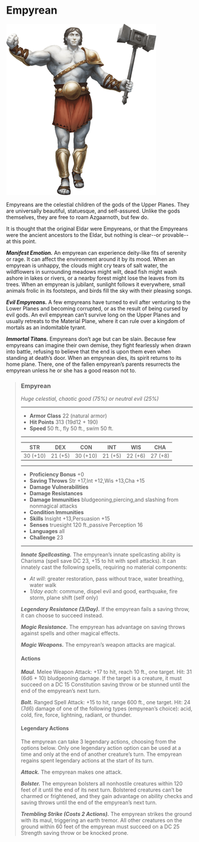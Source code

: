 # Empyrean
![](Empyrean.png)

Empyreans are the celestial children of the gods of the Upper Planes. They are universally beautiful, statuesque, and self-assured. Unlike the gods themselves, they are free to roam Azgaarnoth, but few do.

It is thought that the original Eldar were Empyreans, or that the Empyreans were the ancient ancestors to the Eldar, but nothing is clear--or provable--at this point.

***Manifest Emotion.*** An empyrean can experience deity-like fits of serenity or rage. It can affect the environment around it by its mood. When an empyrean is unhappy, the clouds might cry tears of salt water, the wildflowers in surrounding meadows might wilt, dead fish might wash ashore in lakes or rivers, or a nearby forest might lose the leaves from its trees. When an empyrean is jubilant, sunlight follows it everywhere, small animals frolic in its footsteps, and birds fill the sky with their pleasing songs.

***Evil Empyreans.*** A few empyreans have turned to evil after venturing to the Lower Planes and becoming corrupted, or as the result of being cursed by evil gods. An evil empyrean can’t survive long on the Upper Planes and usually retreats to the Material Plane, where it can rule over a kingdom of mortals as an indomitable tyrant.

***Immortal Titans.*** Empyreans don’t age but can be slain. Because few empyreans can imagine their own demise, they fight fearlessly when drawn into battle, refusing to believe that the end is upon them even when standing at death’s door. When an empyrean dies, its spirit returns to its home plane. There, one of the fallen empyrean’s parents resurrects the empyrean unless he or she has a good reason not to.

>### Empyrean
>*Huge celestial, chaotic good (75%) or neutral evil (25%)*
>___
>- **Armor Class** 22 (natural armor)
>- **Hit Points** 313 (19d12 + 190)
>- **Speed** 50 ft., fly 50 ft., swim 50 ft.
>___
>|**STR**|**DEX**|**CON**|**INT**|**WIS**|**CHA**|
>|:---:|:---:|:---:|:---:|:---:|:---:|
>|30 (+10)|21 (+5)|30 (+10)|21 (+5)|22 (+6)|27 (+8)|
>
>___
>- **Proficiency Bonus** +0
>- **Saving Throws** Str +17,Int +12,Wis +13,Cha +15
>- **Damage Vulnerabilities** 
>- **Damage Resistances** 
>- **Damage Immunities** bludgeoning,piercing,and slashing from nonmagical attacks
>- **Condition Immunities** 
>- **Skills** Insight +13,Persuasion +15
>- **Senses** truesight 120 ft.,passive Perception 16
>- **Languages** all
>- **Challenge** 23
>___
>***Innate Spellcasting.*** The empyrean’s innate spellcasting ability is Charisma (spell save DC 23, +15 to hit with spell attacks). It can innately cast the following spells, requiring no material components:
>
>* *At will*: greater restoration, pass without trace, water breathing, water walk
>* *1/day each*: commune, dispel evil and good, earthquake, fire storm, plane shift (self only)
>
>***Legendary Resistance (3/Day).*** If the empyrean fails a saving throw, it can choose to succeed instead.
>
>***Magic Resistance.*** The empyrean has advantage on saving throws against spells and other magical effects.
>
>***Magic Weapons.*** The empyrean’s weapon attacks are magical.
>
>#### Actions
>***Maul.*** Melee Weapon Attack: +17 to hit, reach 10 ft., one target. Hit: 31 (6d6 + 10) bludgeoning damage. If the target is a creature, it must succeed on a DC 15 Constitution saving throw or be stunned until the end of the empyrean’s next turn.
>
>***Bolt.*** Ranged Spell Attack: +15 to hit, range 600 ft., one target. Hit: 24 (7d6) damage of one of the following types (empyrean’s choice): acid, cold, fire, force, lightning, radiant, or thunder.
>
>#### Legendary Actions
>The empyrean can take 3 legendary actions, choosing from the options below. Only one legendary action option can be used at a time and only at the end of another creature’s turn. The empyrean regains spent legendary actions at the start of its turn.
>
>***Attack.*** The empyrean makes one attack.
>
>***Bolster.*** The empyrean bolsters all nonhostile creatures within 120 feet of it until the end of its next turn. Bolstered creatures can’t be charmed or frightened, and they gain advantage on ability checks and saving throws until the end of the empyrean’s next turn.
>
>***Trembling Strike (Costs 2 Actions).*** The empyrean strikes the ground with its maul, triggering an earth tremor. All other creatures on the ground within 60 feet of the empyrean must succeed on a DC 25 Strength saving throw or be knocked prone.
>
